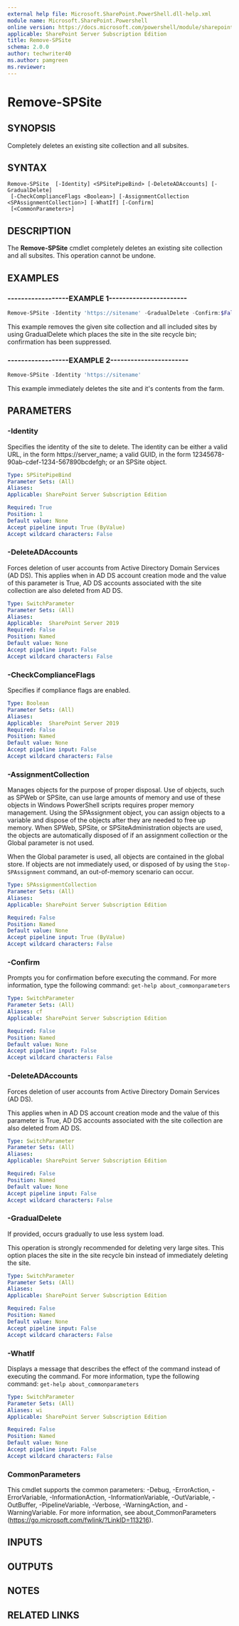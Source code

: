 ```yaml
---
external help file: Microsoft.SharePoint.PowerShell.dll-help.xml
module name: Microsoft.SharePoint.Powershell
online version: https://docs.microsoft.com/powershell/module/sharepoint-server/remove-spsite
applicable: SharePoint Server Subscription Edition
title: Remove-SPSite
schema: 2.0.0
author: techwriter40
ms.author: pamgreen
ms.reviewer: 
---
```


# Remove-SPSite

## SYNOPSIS
Completely deletes an existing site collection and all subsites.


## SYNTAX

```
Remove-SPSite  [-Identity] <SPSitePipeBind> [-DeleteADAccounts] [-GradualDelete]
 [-CheckComplianceFlags <Boolean>] [-AssignmentCollection <SPAssignmentCollection>] [-WhatIf] [-Confirm]
 [<CommonParameters>]
```

## DESCRIPTION
The **Remove-SPSite** cmdlet completely deletes an existing site collection and all subsites.
This operation cannot be undone.


## EXAMPLES

### ------------------EXAMPLE 1-----------------------
```powershell
Remove-SPSite -Identity 'https://sitename' -GradualDelete -Confirm:$False
```

This example removes the given site collection and all included sites by using GradualDelete which places the site in the site recycle bin; confirmation has been suppressed.

### ------------------EXAMPLE 2-----------------------
```powershell
Remove-SPSite -Identity 'https://sitename'
```

This example immediately deletes the site and it's contents from the farm.

## PARAMETERS

### -Identity
Specifies the identity of the site to delete.
The identity can be either a valid URL, in the form https://server_name; a valid GUID, in the form 12345678-90ab-cdef-1234-567890bcdefgh; or an SPSite object.

```yaml
Type: SPSitePipeBind
Parameter Sets: (All)
Aliases: 
Applicable: SharePoint Server Subscription Edition

Required: True
Position: 1
Default value: None
Accept pipeline input: True (ByValue)
Accept wildcard characters: False
```

### -DeleteADAccounts
Forces deletion of user accounts from Active Directory Domain Services (AD DS).
This applies when in AD DS account creation mode and the value of this parameter is True, AD DS accounts associated with the site collection are also deleted from AD DS.

```yaml
Type: SwitchParameter
Parameter Sets: (All)
Aliases:
Applicable:  SharePoint Server 2019
Required: False
Position: Named
Default value: None
Accept pipeline input: False
Accept wildcard characters: False
```

### -CheckComplianceFlags
Specifies if compliance flags are enabled. 

```yaml
Type: Boolean
Parameter Sets: (All)
Aliases:
Applicable:  SharePoint Server 2019
Required: False
Position: Named
Default value: None
Accept pipeline input: False
Accept wildcard characters: False
```

### -AssignmentCollection
Manages objects for the purpose of proper disposal. Use of objects, such as SPWeb or SPSite, can use large amounts of memory and use of these objects in Windows PowerShell scripts requires proper memory management. Using the SPAssignment object, you can assign objects to a variable and dispose of the objects after they are needed to free up memory. When SPWeb, SPSite, or SPSiteAdministration objects are used, the objects are automatically disposed of if an assignment collection or the Global parameter is not used.

When the Global parameter is used, all objects are contained in the global store. If objects are not immediately used, or disposed of by using the `Stop-SPAssignment` command, an out-of-memory scenario can occur.

```yaml
Type: SPAssignmentCollection
Parameter Sets: (All)
Aliases: 
Applicable: SharePoint Server Subscription Edition

Required: False
Position: Named
Default value: None
Accept pipeline input: True (ByValue)
Accept wildcard characters: False
```

### -Confirm
Prompts you for confirmation before executing the command.
For more information, type the following command: `get-help about_commonparameters`

```yaml
Type: SwitchParameter
Parameter Sets: (All)
Aliases: cf
Applicable: SharePoint Server Subscription Edition

Required: False
Position: Named
Default value: None
Accept pipeline input: False
Accept wildcard characters: False
```

### -DeleteADAccounts
Forces deletion of user accounts from Active Directory Domain Services (AD DS).

This applies when in AD DS account creation mode and the value of this parameter is True, AD DS accounts associated with the site collection are also deleted from AD DS.

```yaml
Type: SwitchParameter
Parameter Sets: (All)
Aliases: 
Applicable: SharePoint Server Subscription Edition

Required: False
Position: Named
Default value: None
Accept pipeline input: False
Accept wildcard characters: False
```

### -GradualDelete
If provided, occurs gradually to use less system load.

This operation is strongly recommended for deleting very large sites. This option places the site in the site recycle bin instead of immediately deleting the site.

```yaml
Type: SwitchParameter
Parameter Sets: (All)
Aliases: 
Applicable: SharePoint Server Subscription Edition

Required: False
Position: Named
Default value: None
Accept pipeline input: False
Accept wildcard characters: False
```

### -WhatIf
Displays a message that describes the effect of the command instead of executing the command.
For more information, type the following command: `get-help about_commonparameters`

```yaml
Type: SwitchParameter
Parameter Sets: (All)
Aliases: wi
Applicable: SharePoint Server Subscription Edition

Required: False
Position: Named
Default value: None
Accept pipeline input: False
Accept wildcard characters: False
```

### CommonParameters
This cmdlet supports the common parameters: -Debug, -ErrorAction, -ErrorVariable, -InformationAction, -InformationVariable, -OutVariable, -OutBuffer, -PipelineVariable, -Verbose, -WarningAction, and -WarningVariable. For more information, see about_CommonParameters (https://go.microsoft.com/fwlink/?LinkID=113216).

## INPUTS

## OUTPUTS

## NOTES

## RELATED LINKS
